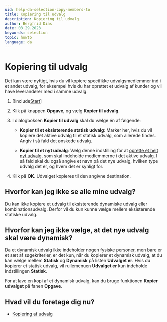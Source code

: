 ```yaml
---
uid: help-da-selection-copy-members-to
title: Kopiering til udvalg
description: Kopiering til udvalg
author: Bergfrid Dias
date: 03.29.2023
keywords: selection
topic: howto
language: da
---
```


# Kopiering til udvalg

Det kan være nyttigt, hvis du vil kopiere specifikke udvalgsmedlemmer ind i et andet udvalg, for eksempel hvis du har oprettet et udvalg af kunder og vil have leverandører med i samme udvalg.

1. [!include[Start](../includes/steps-start-task.md)]

2. Klik på knappen **Opgave**, og vælg **Kopier til udvalg**.

3. I dialogboksen **Kopier til udvalg** skal du vælge én af følgende:

    * **Kopier til et eksisterende statisk udvalg**: Marker her, hvis du vil kopiere det aktive udvalg til et statisk udvalg, som allerede findes. Angiv i så fald det ønskede udvalg.

    * **Kopier til et nyt udvalg**: Vælg denne indstilling for at [oprette et helt nyt udvalg][2], som skal indeholde medlemmerne i det aktive udvalg. I så fald skal du også angive et navn på det nye udvalg, hvilken type udvalg det er, og hvem det er synligt for.

4. Klik på **OK**. Udvalget kopieres til den angivne destination.

## Hvorfor kan jeg ikke se alle mine udvalg?

Du kan ikke kopiere et udvalg til eksisterende dynamiske udvalg eller kombinationsudvalg. Derfor vil du kun kunne vælge mellem eksisterende statiske udvalg.

## Hvorfor kan jeg ikke vælge, at det nye udvalg skal være dynamisk?

Da et dynamisk udvalg ikke indeholder nogen fysiske personer, men bare er et sæt af søgekriterier, er det kun, når du kopierer et dynamisk udvalg, at du kan vælge mellem **Statisk** og **Dynamisk** på listen **Udvalget er**. Hvis du kopierer et statisk udvalg, vil rullemenuen **Udvalget er** kun indeholde indstillingen **Statisk**.

For at lave en kopi af et dynamisk udvalg, kan du bruge funktionen **Kopier udvalget** på fanen **Opgave**.

## Hvad vil du foretage dig nu?

* [Kopiering af udvalg][3]

<!-- Referenced links -->
[2]: ../create/tutorial.yml
[3]: ../create/copy.md

<!-- Referenced images -->
